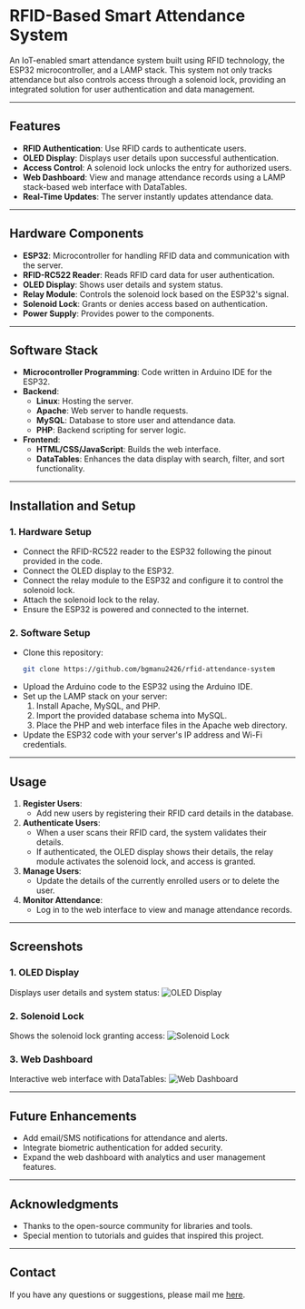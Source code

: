 # RFID-Based Smart Attendance System

An IoT-enabled smart attendance system built using RFID technology, the ESP32 microcontroller, and a LAMP stack. This system not only tracks attendance but also controls access through a solenoid lock, providing an integrated solution for user authentication and data management.

---

## Features
- **RFID Authentication**: Use RFID cards to authenticate users.
- **OLED Display**: Displays user details upon successful authentication.
- **Access Control**: A solenoid lock unlocks the entry for authorized users.
- **Web Dashboard**: View and manage attendance records using a LAMP stack-based web interface with DataTables.
- **Real-Time Updates**: The server instantly updates attendance data.

---

## Hardware Components
- **ESP32**: Microcontroller for handling RFID data and communication with the server.
- **RFID-RC522 Reader**: Reads RFID card data for user authentication.
- **OLED Display**: Shows user details and system status.
- **Relay Module**: Controls the solenoid lock based on the ESP32's signal.
- **Solenoid Lock**: Grants or denies access based on authentication.
- **Power Supply**: Provides power to the components.

---

## Software Stack
- **Microcontroller Programming**: Code written in Arduino IDE for the ESP32.
- **Backend**: 
  - **Linux**: Hosting the server.
  - **Apache**: Web server to handle requests.
  - **MySQL**: Database to store user and attendance data.
  - **PHP**: Backend scripting for server logic.
- **Frontend**: 
  - **HTML/CSS/JavaScript**: Builds the web interface.
  - **DataTables**: Enhances the data display with search, filter, and sort functionality.

---

## Installation and Setup
### 1. **Hardware Setup**
   - Connect the RFID-RC522 reader to the ESP32 following the pinout provided in the code.
   - Connect the OLED display to the ESP32.
   - Connect the relay module to the ESP32 and configure it to control the solenoid lock.
   - Attach the solenoid lock to the relay.
   - Ensure the ESP32 is powered and connected to the internet.

### 2. **Software Setup**
   - Clone this repository:
     ```bash
     git clone https://github.com/bgmanu2426/rfid-attendance-system
     ```
   - Upload the Arduino code to the ESP32 using the Arduino IDE.
   - Set up the LAMP stack on your server:
     1. Install Apache, MySQL, and PHP.
     2. Import the provided database schema into MySQL.
     3. Place the PHP and web interface files in the Apache web directory.
   - Update the ESP32 code with your server's IP address and Wi-Fi credentials.

---

## Usage
1. **Register Users**:
   - Add new users by registering their RFID card details in the database.
2. **Authenticate Users**:
   - When a user scans their RFID card, the system validates their details.
   - If authenticated, the OLED display shows their details, the relay module activates the solenoid lock, and access is granted.
3. **Manage Users**:
   - Update the details of the currently enrolled users or to delete the user.
5. **Monitor Attendance**:
   - Log in to the web interface to view and manage attendance records.

---

## Screenshots

### 1. OLED Display
Displays user details and system status:
![OLED Display]()

### 2. Solenoid Lock
Shows the solenoid lock granting access:
![Solenoid Lock](screenshots/solenoid-lock.png)

### 3. Web Dashboard
Interactive web interface with DataTables:
![Web Dashboard](screenshots/web-dashboard.png)

---

## Future Enhancements
- Add email/SMS notifications for attendance and alerts.
- Integrate biometric authentication for added security.
- Expand the web dashboard with analytics and user management features.

---

## Acknowledgments
- Thanks to the open-source community for libraries and tools.
- Special mention to tutorials and guides that inspired this project.

---

## Contact
If you have any questions or suggestions, please mail me [here](mailto:bgmanu2426@gmail.com).

